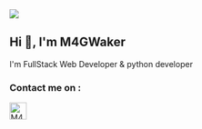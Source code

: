 <img src="https://cdn.discordapp.com/attachments/889953525122093080/1036622154172739664/M4GWaker.png">

<h2 align='left'>Hi 👋, I'm M4GWaker</h2>
<p align='left'>I'm FullStack Web Developer & python developer</p>

<h3 align="left">Contact me on :</h3>
<a href="https://t.me/levraiwaker" target="blank"><img align="center" src="https://upload.wikimedia.org/wikipedia/commons/thumb/8/83/Telegram_2019_Logo.svg/1200px-Telegram_2019_Logo.svg.png" alt="M4GWaker#0001" height="30" width="30" /></a>
